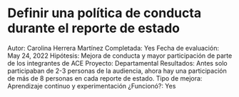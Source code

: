 # Definir una política de conducta durante el reporte de estado

Autor: Carolina Herrera Martínez
Completada: Yes
Fecha de evaluación: May 24, 2022
Hipótesis: Mejora de conducta y mayor participación de parte de los integrantes de ACE
Proyecto: Departamental
Resultados: Antes solo participaban de 2-3 personas de la audiencia, ahora hay una participación de más de 8 personas en cada reporte de estado.
Tipo de mejora: Aprendizaje continuo y experimentación
¿Funcionó?: Yes